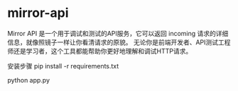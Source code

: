 # mirror-api
Mirror API 是一个用于调试和测试的API服务，它可以返回 incoming 请求的详细信息，就像照镜子一样让你看清请求的原貌。  无论你是前端开发者、API测试工程师还是学习者，这个工具都能帮助你更好地理解和调试HTTP请求。

安装步骤
pip install -r requirements.txt

python app.py